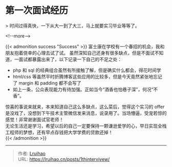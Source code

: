 # 第一次面试经历


&gt; 时间过得真快，一下从大一到了大三，马上就要实习毕业等等了。

&lt;!--more--&gt;

{{&lt; admonition success &#34;Success&#34; &gt;}}
富士康在学校有一个春招的机会，我和朋友抱着侥幸的心理去试了试。
虽然深知自己还身有很多缺点，但是不面试不知道，一面试都暴露出来了，以下记录一下自己的不足之处：

- php 和 sql 的经典组合虽然有所接触了解，但是确实什么都会，得花时间学
- html/css 等虽然平时折腾博客这些应用的比较多，但是今天竟然紧张地忘记了 margin 和 padding 都不会写了
- 如上一条，公众表现能力有待加强。正如当今“酒香也怕巷子深”，何况“不香”。

惊喜的事说来就来，本来知道自己这么多缺点，这么菜后，觉得这个实习的 offer 是没戏了，没想到下午技术主管微信发来消息，说录用了。当场懵逼，受宠若惊的感觉！非常谢谢面试官老师！  
无论生活还是学习，希望以后的自己一定要保持一颗谦逊爱学的心，早日实现全栈工程师的梦想，还有早点存钱把大学学费的贷款还掉！  
{{&lt; /admonition &gt;}}


---

> 作者: [Lruihao](https://github.com/Lruihao)  
> URL: https://lruihao.cn/posts/1thintervivew/  

